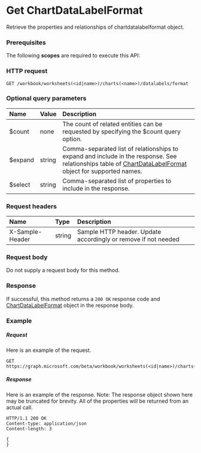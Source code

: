 # Get ChartDataLabelFormat

Retrieve the properties and relationships of chartdatalabelformat object.
### Prerequisites
The following **scopes** are required to execute this API: 
### HTTP request
<!-- { "blockType": "ignored" } -->
```http
GET /workbook/worksheets(<id|name>)/charts(<name>)/datalabels/format
```
### Optional query parameters
|Name|Value|Description|
|:---------------|:--------|:-------|
|$count|none|The count of related entities can be requested by specifying the $count query option.|
|$expand|string|Comma-separated list of relationships to expand and include in the response. See relationships table of [ChartDataLabelFormat](../resources/chartdatalabelformat.md) object for supported names. |
|$select|string|Comma-separated list of properties to include in the response.|

### Request headers
| Name       | Type | Description|
|:-----------|:------|:----------|
| X-Sample-Header  | string  | Sample HTTP header. Update accordingly or remove if not needed|

### Request body
Do not supply a request body for this method.
### Response
If successful, this method returns a `200 OK` response code and [ChartDataLabelFormat](../resources/chartdatalabelformat.md) object in the response body.
### Example
##### Request
Here is an example of the request.
<!-- {
  "blockType": "request",
  "name": "get_chartdatalabelformat"
}-->
```http
GET https://graph.microsoft.com/beta/workbook/worksheets(<id|name>)/charts(<name>)/datalabels/format
```
##### Response
Here is an example of the response. Note: The response object shown here may be truncated for brevity. All of the properties will be returned from an actual call.
<!-- {
  "blockType": "response",
  "truncated": true,
  "@odata.type": "microsoft.graph.chartdatalabelformat"
} -->
```http
HTTP/1.1 200 OK
Content-type: application/json
Content-length: 3

{
}
```

<!-- uuid: 8fcb5dbc-d5aa-4681-8e31-b001d5168d79
2015-10-25 14:57:30 UTC -->
<!-- {
  "type": "#page.annotation",
  "description": "Get ChartDataLabelFormat",
  "keywords": "",
  "section": "documentation",
  "tocPath": ""
}-->